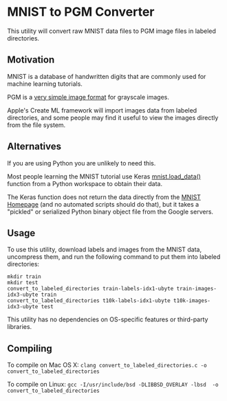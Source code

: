# MNIST to PGM Converter

This utility will convert raw MNIST data files to PGM image files in labeled directories.

## Motivation

MNIST is a database of handwritten digits that are commonly used for machine learning tutorials.

PGM is a [very simple image format](http://netpbm.sourceforge.net/doc/pgm.html) for grayscale images.

Apple's Create ML framework will import images data from labeled directories, and some people may find
it useful to view the images directly from the file system.

## Alternatives

If you are using Python you are unlikely to need this.

Most people learning the MNIST tutorial use Keras
[mnist.load_data()](https://github.com/keras-team/keras/blob/v2.8.0/keras/datasets/mnist.py) function
from a Python workspace to obtain their data.

The Keras function does not return the data directly from the [MNIST Homepage](http://yann.lecun.com/exdb/mnist/)
(and no automated scripts should do that), but it takes a "pickled" or serialized
Python binary object file from the Google servers.

## Usage

To use this utility, download labels and images from the MNIST data, uncompress them, and run the following command
to put them into labeled directories:

```
mkdir train
mkdir test
convert_to_labeled_directories train-labels-idx1-ubyte train-images-idx3-ubyte train
convert_to_labeled_directories t10k-labels-idx1-ubyte t10k-images-idx3-ubyte test
```

This utility has no dependencies on OS-specific features or third-party libraries.

## Compiling

To compile on Mac OS X: `clang convert_to_labeled_directories.c -o convert_to_labeled_directories`

To compile on Linux: `gcc -I/usr/include/bsd -DLIBBSD_OVERLAY -lbsd  -o convert_to_labeled_directories`

